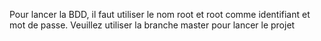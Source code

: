 Pour lancer la BDD, il faut utiliser le nom root et root comme identifiant et mot de passe.
Veuillez utiliser la branche master pour lancer le projet

